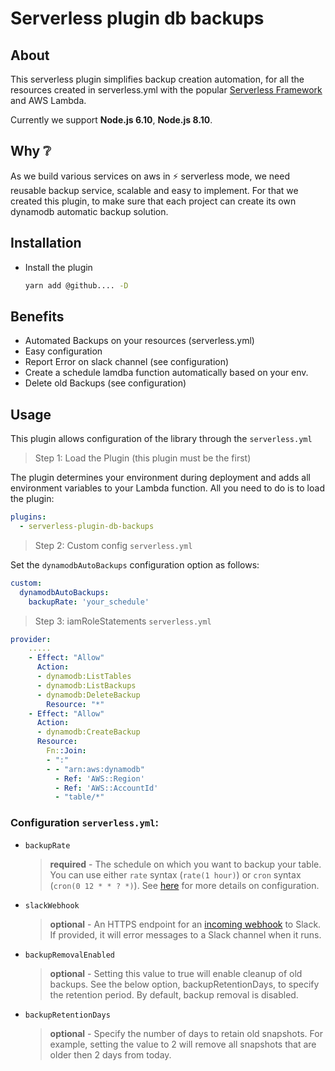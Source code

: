 # Serverless plugin db backups

## About

This serverless plugin simplifies backup creation automation, for all the resources created in
serverless.yml with the popular [Serverless Framework](https://serverless.com) and AWS Lambda.

Currently we support **Node.js 6.10**, **Node.js 8.10**.

## Why :grey_question:


As we build various services on aws in :zap: serverless mode, we need reusable backup service, scalable and easy to implement.
For that we created this plugin, to make sure that each project can create its own dynamodb automatic backup solution.

## Installation

* Install the plugin
  ```bash
  yarn add @github.... -D
  ```

## Benefits

* Automated Backups on your resources (serverless.yml)
* Easy configuration
* Report Error on slack channel (see configuration)
* Create a schedule lamdba function automatically based on your env.
* Delete old Backups (see configuration)


## Usage
This plugin allows configuration of the library through the `serverless.yml`

> Step 1: Load the Plugin (this plugin must be the first)

The plugin determines your environment during deployment and adds all
environment variables to your Lambda function. All you need to
do is to load the plugin:

```yaml
plugins:
  - serverless-plugin-db-backups
```

> Step 2: Custom config `serverless.yml`

Set the `dynamodbAutoBackups` configuration option as follows:

```yaml
custom:
  dynamodbAutoBackups:
    backupRate: 'your_schedule'
```

> Step 3: iamRoleStatements `serverless.yml`

```yaml
provider:
    .....
    - Effect: "Allow"
      Action:
      - dynamodb:ListTables
      - dynamodb:ListBackups
      - dynamodb:DeleteBackup
        Resource: "*"
    - Effect: "Allow"
      Action:
      - dynamodb:CreateBackup
      Resource:
        Fn::Join:
        - ":"
        - - "arn:aws:dynamodb"
          - Ref: 'AWS::Region'
          - Ref: 'AWS::AccountId'
          - "table/*"
```

### Configuration `serverless.yml`:

* `backupRate`
  > **required** - The schedule on which you want to backup your table. You can use either `rate` syntax (`rate(1 hour)`) or `cron` syntax (`cron(0 12 * * ? *)`). See [here](https://serverless.com/framework/docs/providers/aws/events/schedule/) for more details on configuration.
* `slackWebhook`
  > **optional** - An HTTPS endpoint for an [incoming webhook](https://api.slack.com/incoming-webhooks) to Slack. If provided, it will error messages to a Slack channel when it runs.
* `backupRemovalEnabled`
  > **optional** - Setting this value to true will enable cleanup of old backups. See the below option, backupRetentionDays, to specify the retention period. By default, backup removal is disabled.
* `backupRetentionDays`
  > **optional** - Specify the number of days to retain old snapshots. For example, setting the value to 2 will remove all snapshots that are older then 2 days from today.